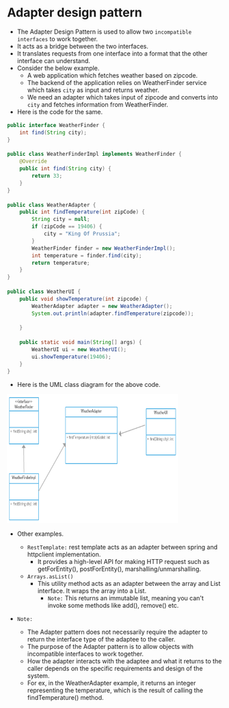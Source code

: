 # Adapter design pattern
- The Adapter Design Pattern is used to allow two `incompatible interfaces` to work together.
- It acts as a bridge between the two interfaces.
- It translates requests from one interface into a format that the other interface can understand.
- Consider the below example.
  - A web application which fetches weather based on zipcode.
  - The backend of the application relies on WeatherFinder service which takes `city` as input and returns weather.
  - We need an adapter which takes input of zipcode and converts into `city` and fetches information from WeatherFinder.
- Here is the code for the same.
```java
public interface WeatherFinder {
	int find(String city);
}

public class WeatherFinderImpl implements WeatherFinder {
	@Override
	public int find(String city) {
		return 33;
	}
}

public class WeatherAdapter {
	public int findTemperature(int zipCode) {
		String city = null;
		if (zipCode == 19406) {
			city = "King Of Prussia";
		}
		WeatherFinder finder = new WeatherFinderImpl();
		int temperature = finder.find(city);
		return temperature;
	}
}

public class WeatherUI {
	public void showTemperature(int zipcode) {
		WeatherAdapter adapter = new WeatherAdapter();
		System.out.println(adapter.findTemperature(zipcode));

	}

	public static void main(String[] args) {
		WeatherUI ui = new WeatherUI();
		ui.showTemperature(19406);
	}
}
```
- Here is the UML class diagram for the above code.

<img src="../../images/adapter.png" height=300 width=400>

- Other examples.
  - `RestTemplate:` rest template acts as an adapter between spring and httpclient implementation.
    - It provides a high-level API for making HTTP request such as getForEntity(), postForEntity(), marshalling/unmarshalling.
  - `Arrays.asList()`
    - This utility method acts as an adapter between the array and List interface. It wraps the array into a List.
      - `Note:` This returns an immutable list, meaning you can't invoke some methods like add(), remove() etc.
  
- `Note:`
  - The Adapter pattern does not necessarily require the adapter to return the interface type of the adaptee to the caller.
  - The purpose of the Adapter pattern is to allow objects with incompatible interfaces to work together. 
  - How the adapter interacts with the adaptee and what it returns to the caller depends on the specific requirements and design of the 
    system.
  - For ex, in the WeatherAdapter example, it returns an integer representing the temperature, which is the result of calling the 
    findTemperature() method.